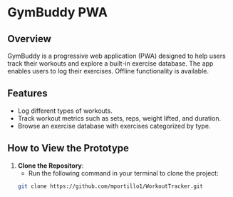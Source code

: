 # GymBuddy PWA

## Overview
GymBuddy is a progressive web application (PWA) designed to help users track their workouts and explore a built-in exercise database. The app enables users to log their exercises. Offline functionality is available.

## Features
- Log different types of workouts.
- Track workout metrics such as sets, reps, weight lifted, and duration.
- Browse an exercise database with exercises categorized by type.

## How to View the Prototype
1. **Clone the Repository**:
   - Run the following command in your terminal to clone the project:
   ```bash
   git clone https://github.com/mportillo1/WorkoutTracker.git
